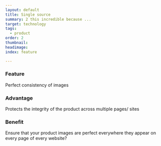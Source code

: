 ```yaml
---
layout: default
title: Single source
summary: 2 this incredible because ...
target: technology
tags:
  - product
order: 2
thumbnail:
headimage:
index: feature

---
```


### Feature ###
Perfect consistency of images
### Advantage ###
Protects the integrity of the product across multiple pages/ sites
### Benefit ###
Ensure that your product images are perfect everywhere they appear on every page of every website?
